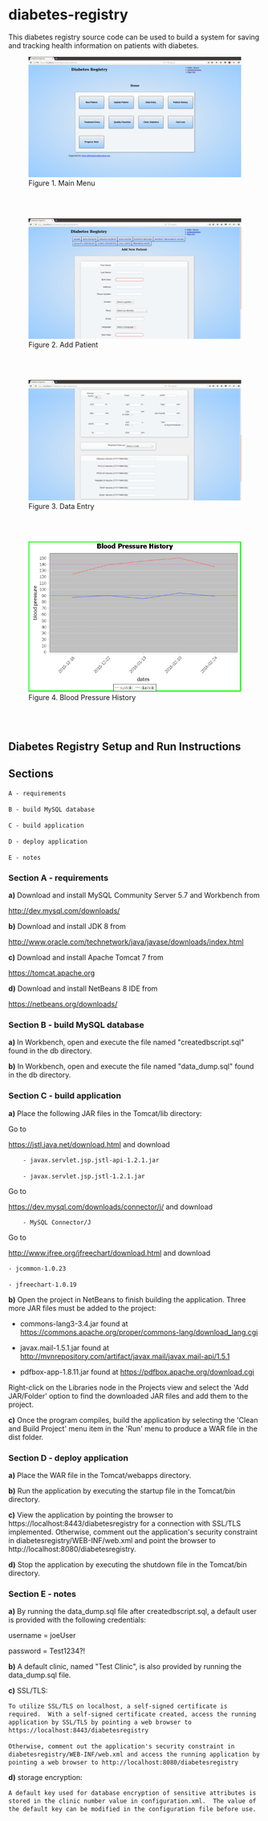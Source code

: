 # diabetes-registry
This diabetes registry source code can be used to build a system for saving and tracking health information on patients with diabetes.

<figure>
  <img src="img/main-menu.png" alt="Main Menu"/>
  <figcaption>Figure 1. Main Menu</figcaption>
</figure><br>
<br>
<figure>
  <img src="img/add-patient.png" alt="Add Patient"/>
  <figcaption>Figure 2. Add Patient</figcaption>
</figure><br>
<br>
<figure>
  <img src="img/data-entry.png" alt="Data Entry"/>
  <figcaption>Figure 3. Data Entry</figcaption>
</figure><br>
<br>
<figure>
  <img src="img/blood-pressure-history.png" alt="Blood Pressure History"/>
  <figcaption>Figure 4. Blood Pressure History</figcaption>
</figure><br>
<br>

## Diabetes Registry Setup and Run Instructions

## Sections

	A - requirements

	B - build MySQL database

	C - build application

	D - deploy application

	E - notes


### Section A - requirements

**a)** Download and install MySQL Community Server 5.7 and Workbench from 

http://dev.mysql.com/downloads/

**b)** Download and install JDK 8 from 

http://www.oracle.com/technetwork/java/javase/downloads/index.html

**c)** Download and install Apache Tomcat 7 from 

https://tomcat.apache.org

**d)** Download and install NetBeans 8 IDE from

https://netbeans.org/downloads/

### Section B - build MySQL database

**a)** In Workbench, open and execute the file named "createdbscript.sql" found in the db directory.

**b)** In Workbench, open and execute the file named "data_dump.sql" found in the db directory.

### Section C - build application

**a)** Place the following JAR files in the Tomcat/lib directory:

Go to 

https://jstl.java.net/download.html and download 

		- javax.servlet.jsp.jstl-api-1.2.1.jar
		
		- javax.servlet.jsp.jstl-1.2.1.jar
Go to 

https://dev.mysql.com/downloads/connector/j/ and download

		- MySQL Connector/J
		
Go to 

http://www.jfree.org/jfreechart/download.html and download

	- jcommon-1.0.23
	
	- jfreechart-1.0.19

**b)** Open the project in NetBeans to finish building the application.  Three more JAR files must be added to the project:

 - commons-lang3-3.4.jar found at https://commons.apache.org/proper/commons-lang/download_lang.cgi

 - javax.mail-1.5.1.jar found at http://mvnrepository.com/artifact/javax.mail/javax.mail-api/1.5.1

 - pdfbox-app-1.8.11.jar found at https://pdfbox.apache.org/download.cgi

Right-click on the Libraries node in the Projects view and select the 'Add JAR/Folder' option to find the downloaded JAR files and add them to the project.

**c)** Once the program compiles, build the application by selecting the 'Clean and Build Project' menu item in the 'Run' menu to produce a WAR file in the dist folder.

### Section D - deploy application

**a)** Place the WAR file in the Tomcat/webapps directory.

**b)** Run the application by executing the startup file in the Tomcat/bin directory.

**c)** View the application by pointing the browser to https://localhost:8443/diabetesregistry for a connection with SSL/TLS implemented.  Otherwise, comment out the application's security constraint in diabetesregistry/WEB-INF/web.xml and point the browser to http://localhost:8080/diabetesregistry.

**d)** Stop the application by executing the shutdown file in the Tomcat/bin directory.
	

### Section E - notes

**a)** By running the data_dump.sql file after createdbscript.sql, a default user is provided with the following credentials:

username = joeUser

password = Test1234?!

**b)** A default clinic, named "Test Clinic", is also provided by running the data_dump.sql file.

**c)** SSL/TLS:

	To utilize SSL/TLS on localhost, a self-signed certificate is required.  With a self-signed certificate created, access the running application by SSL/TLS by pointing a web browser to https://localhost:8443/diabetesregistry

	Otherwise, comment out the application's security constraint in diabetesregistry/WEB-INF/web.xml and access the running application by pointing a web browser to http://localhost:8080/diabetesregistry

**d)** storage encryption:

	A default key used for database encryption of sensitive attributes is stored in the clinic number value in configuration.xml.  The value of the default key can be modified in the configuration file before use.

